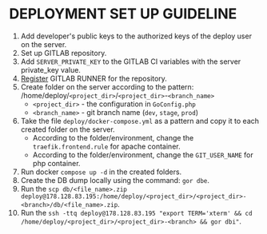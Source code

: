 # DEPLOYMENT SET UP GUIDELINE
1) Add developer's public keys to the authorized keys of the deploy user on the server.
2) Set up GITLAB repository.
3) Add `SERVER_PRIVATE_KEY` to the GITLAB CI variables with the server private_key value.
4) [Register](https://docs.gitlab.com/runner/register/) GITLAB RUNNER for the repository.
5) Create folder on the server according to the pattern: /home/deploy/`<project_dir>`/`<project_dir>`-`<branch_name>` 
    * `<project_dir>` - the configuration in `GoConfig.php`
    * `<branch_name>` - git branch name (`dev`, `stage`, `prod`)
6) Take the file `deploy/docker-compose.yml` as a pattern and copy it to each created folder on the server.
    * According to the folder/environment, change the `traefik.frontend.rule` for apache container.
    * According to the folder/environment, change the `GIT_USER_NAME` for php container.
7) Run docker `compose up -d` in the created folders.
8) Create the DB dump locally using the command: `gor dbe`.
9) Run the `scp db/<file_name>.zip deploy@178.128.83.195:/home/deploy/<project_dir>/<project_dir>-<branch>/db/<file_name>.zip`.
10) Run the `ssh -ttq deploy@178.128.83.195 "export TERM='xterm' && cd /home/deploy/<project_dir>/<project_dir>-<branch> && gor dbi"`.

